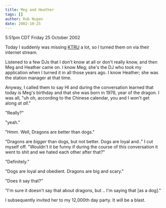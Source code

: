 ```yaml
---
title: Meg and Heather
tags: []
author: Rob Nugen
date: 2002-10-25
---
```


<p class=date>5:51pm CDT Friday 25 October 2002</p>

<p>Today I suddenly was missing <a href="http://www.ktru.org">KTRU</a>
a lot, so I turned them on via their internet stream.</p>

<p>Listened to a few DJs that I don't know at all or don't really
know, and then Meg and Heather came on.  I know Meg; she's the DJ who
took my application when I turned it in all those years ago.  I know
Heather; she was the station manager at that time.</p>

<p>Anyway, I called them to say HI and during the conversation learned
that today is Meg's birthday and that she was born in 1976, year of
the dragon.  I was all, "uh oh, according to the Chinese calendar, you
and I won't get along <em>at all</em>."</p>

<p>"Really?"</p>

<p>"yeah."</p>

<p>"Hmm.  Well, Dragons are better than dogs."</p>

<p>"Dragons are <em>bigger</em> than dogs, but not better.  Dogs are
loyal and.." I cut myself off.  "Wouldn't it be funny if during the
course of this conversation it went to shit and we hated each other
after that?"</p>

<p>"Definitely."</p>

<p>"Dogs are loyal and obedient.  Dragons are big and scary."</p>

<p>"Does it say that?"</p>

<p>"I'm sure it doesn't say that about dragons, but .. I'm saying
that [as a dog]."</p>

<p>I subsequently invited her to my 12,000th day party.  It will be a
blast.</p>
